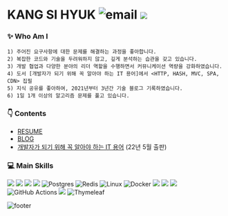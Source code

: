 # KANG SI HYUK ![email](https://img.shields.io/badge/📧_zlcls456@gmail.com-%23007396.svg?style=for-the-btn&logo=java&logoColor=white) [<img src="http://mazassumnida.wtf/api/mini/generate_badge?boj=zlcls456">](https://solved.ac/profile/zlcls456) 


### ✨ Who Am I
    1) 주어진 요구사항에 대한 문제를 해결하는 과정을 좋아합니다.
    2) 복잡한 코드와 기술을 두려워하지 않고, 깊게 분석하는 습관을 갖고 있습니다.
    3) 개발 협업과 다양한 분야의 리더 역할을 수행하면서 커뮤니케이션 역량을 강화하였습니다.
    4) 도서 [개발자가 되기 위해 꼭 알아야 하는 IT 용어]에서 <HTTP, HASH, MVC, SPA, CDN> 집필
    5) 지식 공유를 좋아하여, 2021년부터 3년간 기술 블로그 기록하였습니다.
    6) 1일 1개 이상의 알고리즘 문제를 풀고 있습니다.


### 👇 Contents
- [RESUME](https://drive.google.com/file/d/1JguriXP1w_Qh2eQ34fGn099-chhyvXfs/view?usp=sharing)
- [BLOG](https://kang-james.tistory.com/)
- [개발자가 되기 위해 꼭 알아야 하는 IT 용어](https://m.yes24.com/Goods/Detail/109711067) (22년 5월 출판) 

  
### 💻 Main Skills

<img src="https://img.shields.io/badge/JAVA-007396?style=for-the-badge&logo=Java&logoColor=white">&nbsp;<img src="https://img.shields.io/badge/Spring-6DB33F?style=for-the-badge&logo=Spring&logoColor=white">
<img src="https://img.shields.io/badge/JPA-green?style=for-the-badge&logo=JPA&logoColor=white">
<img src="https://img.shields.io/badge/mysql-4479A1?style=for-the-badge&logo=mysql&logoColor=white">
![Postgres](https://img.shields.io/badge/postgres-%23316192.svg?style=for-the-badge&logo=postgresql&logoColor=white)
![Redis](https://img.shields.io/badge/redis-%23DD0031.svg?style=for-the-badge&logo=redis&logoColor=white)
![Linux](https://img.shields.io/badge/Linux-FCC624?style=for-the-badge&logo=linux&logoColor=black)
![Docker](https://img.shields.io/badge/docker-%230db7ed.svg?style=for-the-badge&logo=docker&logoColor=white)
<img src="https://img.shields.io/badge/git-F05032?style=for-the-badge&logo=git&logoColor=white">
<img src="https://img.shields.io/badge/aws_EC2-FF9900?style=for-the-badge&logo=Amazon EC2&logoColor=white">
<img src="https://img.shields.io/badge/aws_RDS-527FFF?style=for-the-badge&logo=Amazon RDS&logoColor=white">
![GitHub Actions](https://img.shields.io/badge/github%20actions-%232671E5.svg?style=for-the-badge&logo=githubactions&logoColor=white)
<img src="https://img.shields.io/badge/flutter-02569B?style=for-the-badge&logo=flutter&logoColor=white">
![Thymeleaf](https://img.shields.io/badge/Thymeleaf-%23005C0F.svg?style=for-the-badge&logo=Thymeleaf&logoColor=white)


![footer](https://capsule-render.vercel.app/api?type=waving&color=gradient&height=100&section=footer)
